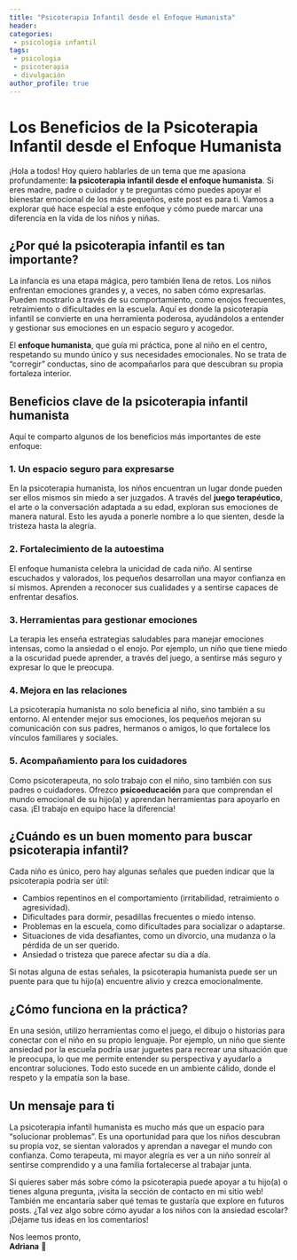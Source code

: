 ```yaml
---
title: "Psicoterapia Infantil desde el Enfoque Humanista"
header:   
categories:
 - psicologia infantil
tags: 
 - psicologia
 - psicoterapia
 - divulgación   
author_profile: true
---
```


# Los Beneficios de la Psicoterapia Infantil desde el Enfoque Humanista

¡Hola a todos! Hoy quiero hablarles de un tema que me apasiona profundamente: **la psicoterapia infantil desde el enfoque humanista**. Si eres madre, padre o cuidador y te preguntas cómo puedes apoyar el bienestar emocional de los más pequeños, este post es para ti. Vamos a explorar qué hace especial a este enfoque y cómo puede marcar una diferencia en la vida de los niños y niñas.

## ¿Por qué la psicoterapia infantil es tan importante?

La infancia es una etapa mágica, pero también llena de retos. Los niños enfrentan emociones grandes y, a veces, no saben cómo expresarlas. Pueden mostrarlo a través de su comportamiento, como enojos frecuentes, retraimiento o dificultades en la escuela. Aquí es donde la psicoterapia infantil se convierte en una herramienta poderosa, ayudándolos a entender y gestionar sus emociones en un espacio seguro y acogedor.

El **enfoque humanista**, que guía mi práctica, pone al niño en el centro, respetando su mundo único y sus necesidades emocionales. No se trata de “corregir” conductas, sino de acompañarlos para que descubran su propia fortaleza interior.

## Beneficios clave de la psicoterapia infantil humanista

Aquí te comparto algunos de los beneficios más importantes de este enfoque:

### 1. Un espacio seguro para expresarse
En la psicoterapia humanista, los niños encuentran un lugar donde pueden ser ellos mismos sin miedo a ser juzgados. A través del **juego terapéutico**, el arte o la conversación adaptada a su edad, exploran sus emociones de manera natural. Esto les ayuda a ponerle nombre a lo que sienten, desde la tristeza hasta la alegría.

### 2. Fortalecimiento de la autoestima
El enfoque humanista celebra la unicidad de cada niño. Al sentirse escuchados y valorados, los pequeños desarrollan una mayor confianza en sí mismos. Aprenden a reconocer sus cualidades y a sentirse capaces de enfrentar desafíos.

### 3. Herramientas para gestionar emociones
La terapia les enseña estrategias saludables para manejar emociones intensas, como la ansiedad o el enojo. Por ejemplo, un niño que tiene miedo a la oscuridad puede aprender, a través del juego, a sentirse más seguro y expresar lo que le preocupa.

### 4. Mejora en las relaciones
La psicoterapia humanista no solo beneficia al niño, sino también a su entorno. Al entender mejor sus emociones, los pequeños mejoran su comunicación con sus padres, hermanos o amigos, lo que fortalece los vínculos familiares y sociales.

### 5. Acompañamiento para los cuidadores
Como psicoterapeuta, no solo trabajo con el niño, sino también con sus padres o cuidadores. Ofrezco **psicoeducación** para que comprendan el mundo emocional de su hijo(a) y aprendan herramientas para apoyarlo en casa. ¡El trabajo en equipo hace la diferencia!

## ¿Cuándo es un buen momento para buscar psicoterapia infantil?

Cada niño es único, pero hay algunas señales que pueden indicar que la psicoterapia podría ser útil:

- Cambios repentinos en el comportamiento (irritabilidad, retraimiento o agresividad).
- Dificultades para dormir, pesadillas frecuentes o miedo intenso.
- Problemas en la escuela, como dificultades para socializar o adaptarse.
- Situaciones de vida desafiantes, como un divorcio, una mudanza o la pérdida de un ser querido.
- Ansiedad o tristeza que parece afectar su día a día.

Si notas alguna de estas señales, la psicoterapia humanista puede ser un puente para que tu hijo(a) encuentre alivio y crezca emocionalmente.

## ¿Cómo funciona en la práctica?

En una sesión, utilizo herramientas como el juego, el dibujo o historias para conectar con el niño en su propio lenguaje. Por ejemplo, un niño que siente ansiedad por la escuela podría usar juguetes para recrear una situación que le preocupa, lo que me permite entender su perspectiva y ayudarlo a encontrar soluciones. Todo esto sucede en un ambiente cálido, donde el respeto y la empatía son la base.

## Un mensaje para ti

La psicoterapia infantil humanista es mucho más que un espacio para “solucionar problemas”. Es una oportunidad para que los niños descubran su propia voz, se sientan valorados y aprendan a navegar el mundo con confianza. Como terapeuta, mi mayor alegría es ver a un niño sonreír al sentirse comprendido y a una familia fortalecerse al trabajar junta.

Si quieres saber más sobre cómo la psicoterapia puede apoyar a tu hijo(a) o tienes alguna pregunta, ¡visita la sección de contacto en mi sitio web! También me encantaría saber qué temas te gustaría que explore en futuros posts. ¿Tal vez algo sobre cómo ayudar a los niños con la ansiedad escolar? ¡Déjame tus ideas en los comentarios!

Nos leemos pronto,  
**Adriana** 🧡